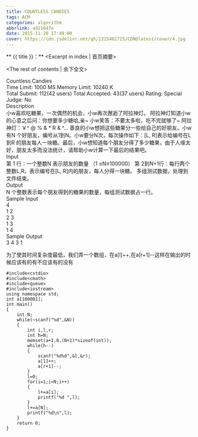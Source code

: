 ```yaml
---
title: COUNTLESS CANDIES
tags: ACM
categories: algorithm
abbrlink: a921047e
date: 2015-11-20 17:49:00
cover: https://cdn.jsdelivr.net/gh/1315402725/CDN@latest/cover/4.jpg
---
```


** {{ title }}：** <Excerpt in index | 首页摘要>
<!-- more -->
<The rest of contents | 余下全文>

Countless Candies   
Time Limit: 1000 MS	Memory Limit: 10240 K   
Total Submit: 112(42 users)	Total Accepted: 43(37 users)	Rating:	Special Judge: No   
Description   
     小w喜欢吃糖果，一次偶然的机会，小w再次邂逅了阿拉神灯。      阿拉神灯知道小w的心意之后问：你想要多少糖哈,亲~      小w笑答：不要太多啦，吃不完就够了~      阿拉神灯：￥^ @ % & * R & ^...      善良的小w想把这些糖果分一些给自己的好朋友。小w有N 个好朋友，编号从1到N。小w要分N次，每次操作如下：[L, R]表示给编号在L到R 的朋友每人一块糖。最后，小w想知道每个朋友分得了多少糖果，由于人缘太好，朋友太多而没法统计，请帮助小w计算一下最后的结果吧。   
Input   
第 1 行：一个整数N 表示朋友的数量 （1 ≤N≤100000） 第 2到N+1行：每行两个整数L,R，表示编号在[L, R]内的朋友，每人分得一块糖。 多组测试数据，处理到文件结束。   
Output   
N 个整数表示每个朋友得到的糖果的数量，每组测试数据占一行。   
Sample Input   
4   
1 2   
2 3   
1 3   
1 4   
Sample Output   
3 4 3 1   

为了使其时间复杂度最低，我们弄一个数组，在a[l]++,在a[r+1]--这样在输出的时候应该有的有不应该有的没有   

```
#include<cstdio>
#include<cmath>
#include<queue>
#include<iostream>
using namespace std;
int a[100001];
int main()
{
    int N;
    while(~scanf("%d",&N))
    {
        int i,l,r;
        int h=N;
        memset(a+1,0,(N+1)*sizeof(int));
        while(h--)
        {
            scanf("%d%d",&l,&r);
            a[l]++;
            a[r+1]--;
        }
        l=0;
        for(i=1;i<N;i++)
        {
            l+=a[i];
            printf("%d ",l);
        }
        l+=a[N];
        printf("%d\n",l);
    }
    return 0;
}
```